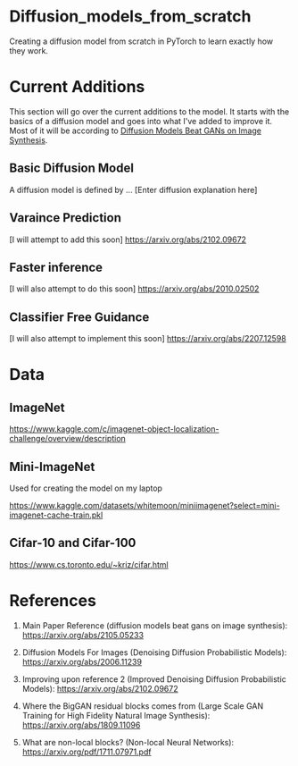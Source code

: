 # Diffusion_models_from_scratch
Creating a diffusion model from scratch in PyTorch to learn exactly how they work.

# Current Additions
This section will go over the current additions to the model. It starts with the basics of a diffusion model and goes into what I've added to improve it. Most of it will be according to [Diffusion Models Beat GANs on Image Synthesis](https://arxiv.org/abs/2105.05233).

## Basic Diffusion Model

A diffusion model is defined by
...
[Enter diffusion explanation here]

## Varaince Prediction

[I will attempt to add this soon]
https://arxiv.org/abs/2102.09672

## Faster inference

[I will also attempt to do this soon]
https://arxiv.org/abs/2010.02502

## Classifier Free Guidance

[I will also attempt to implement this soon]
https://arxiv.org/abs/2207.12598




# Data
## ImageNet
https://www.kaggle.com/c/imagenet-object-localization-challenge/overview/description

## Mini-ImageNet
Used for creating the model on my laptop

https://www.kaggle.com/datasets/whitemoon/miniimagenet?select=mini-imagenet-cache-train.pkl

## Cifar-10 and Cifar-100
https://www.cs.toronto.edu/~kriz/cifar.html




# References

1. Main Paper Reference (diffusion models beat gans on image synthesis): https://arxiv.org/abs/2105.05233

2. Diffusion Models For Images (Denoising Diffusion Probabilistic Models): https://arxiv.org/abs/2006.11239

3. Improving upon reference 2 (Improved Denoising Diffusion Probabilistic Models): https://arxiv.org/abs/2102.09672

4. Where the BigGAN residual blocks comes from (Large Scale GAN Training for High Fidelity Natural Image Synthesis): https://arxiv.org/abs/1809.11096

5. What are non-local blocks? (Non-local Neural Networks): https://arxiv.org/pdf/1711.07971.pdf
